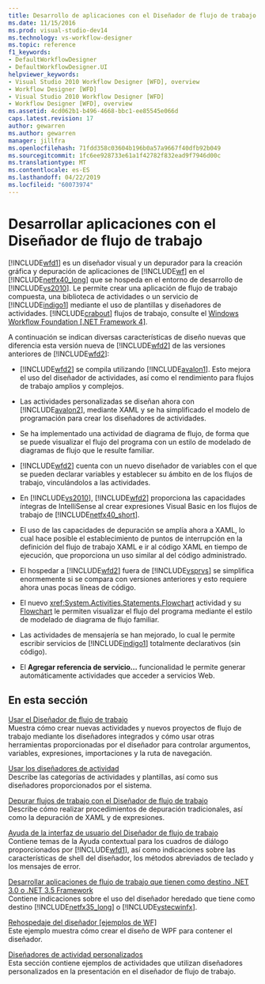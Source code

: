 ```yaml
---
title: Desarrollo de aplicaciones con el Diseñador de flujo de trabajo | Documentos de Microsoft
ms.date: 11/15/2016
ms.prod: visual-studio-dev14
ms.technology: vs-workflow-designer
ms.topic: reference
f1_keywords:
- DefaultWorkflowDesigner
- DefaultWorkflowDesigner.UI
helpviewer_keywords:
- Visual Studio 2010 Workflow Designer [WFD], overview
- Workflow Designer [WFD]
- Visual Studio 2010 Workflow Designer [WFD]
- Workflow Designer [WFD], overview
ms.assetid: 4cd062b1-b496-4668-bbc1-ee85545e066d
caps.latest.revision: 17
author: gewarren
ms.author: gewarren
manager: jillfra
ms.openlocfilehash: 71fdd358c03604b196b0a57a9667f40dfb92b049
ms.sourcegitcommit: 1fc6ee928733e61a1f42782f832ead9f7946d00c
ms.translationtype: MT
ms.contentlocale: es-ES
ms.lasthandoff: 04/22/2019
ms.locfileid: "60073974"
---
```

# <a name="developing-applications-with-the-workflow-designer"></a>Desarrollar aplicaciones con el Diseñador de flujo de trabajo
[!INCLUDE[wfd1](../includes/wfd1-md.md)] es un diseñador visual y un depurador para la creación gráfica y depuración de aplicaciones de [!INCLUDE[wf](../includes/wf-md.md)] en el [!INCLUDE[netfx40_long](../includes/netfx40-long-md.md)] que se hospeda en el entorno de desarrollo de [!INCLUDE[vs2010](../includes/vs2010-md.md)]. Le permite crear una aplicación de flujo de trabajo compuesta, una biblioteca de actividades o un servicio de [!INCLUDE[indigo1](../includes/indigo1-md.md)] mediante el uso de plantillas y diseñadores de actividades. [!INCLUDE[crabout](../includes/crabout-md.md)] flujos de trabajo, consulte el [Windows Workflow Foundation &#91;.NET Framework 4&#93;](http://msdn.microsoft.com/library/9a23ea6b-d600-483e-89cd-8889cfec5f66).  
  
 A continuación se indican diversas características de diseño nuevas que diferencia esta versión nueva de [!INCLUDE[wfd2](../includes/wfd2-md.md)] de las versiones anteriores de [!INCLUDE[wfd2](../includes/wfd2-md.md)]:  
  
- [!INCLUDE[wfd2](../includes/wfd2-md.md)] se compila utilizando [!INCLUDE[avalon1](../includes/avalon1-md.md)]. Esto mejora el uso del diseñador de actividades, así como el rendimiento para flujos de trabajo amplios y complejos.  
  
- Las actividades personalizadas se diseñan ahora con [!INCLUDE[avalon2](../includes/avalon2-md.md)], mediante XAML y se ha simplificado el modelo de programación para crear los diseñadores de actividades.  
  
- Se ha implementado una actividad de diagrama de flujo, de forma que se puede visualizar el flujo del programa con un estilo de modelado de diagramas de flujo que le resulte familiar.  
  
- [!INCLUDE[wfd2](../includes/wfd2-md.md)] cuenta con un nuevo diseñador de variables con el que se pueden declarar variables y establecer su ámbito en de los flujos de trabajo, vinculándolos a las actividades.  
  
- En [!INCLUDE[vs2010](../includes/vs2010-md.md)], [!INCLUDE[wfd2](../includes/wfd2-md.md)] proporciona las capacidades íntegras de IntelliSense al crear expresiones Visual Basic en los flujos de trabajo de [!INCLUDE[netfx40_short](../includes/netfx40-short-md.md)].  
  
- El uso de las capacidades de depuración se amplía ahora a XAML, lo cual hace posible el establecimiento de puntos de interrupción en la definición del flujo de trabajo XAML e ir al código XAML en tiempo de ejecución, que proporciona un uso similar al del código administrado.  
  
- El hospedar a [!INCLUDE[wfd2](../includes/wfd2-md.md)] fuera de [!INCLUDE[vsprvs](../includes/vsprvs-md.md)] se simplifica enormemente si se compara con versiones anteriores y esto requiere ahora unas pocas líneas de código.  
  
- El nuevo <xref:System.Activities.Statements.Flowchart> actividad y su [Flowchart](../workflow-designer/flowchart-activity-designer.md) le permiten visualizar el flujo del programa mediante el estilo de modelado de diagrama de flujo familiar.  
  
- Las actividades de mensajería se han mejorado, lo cual le permite escribir servicios de [!INCLUDE[indigo1](../includes/indigo1-md.md)] totalmente declarativos (sin código).  
  
- El **Agregar referencia de servicio...** funcionalidad le permite generar automáticamente actividades que acceder a servicios Web.  
  
## <a name="in-this-section"></a>En esta sección  
 [Usar el Diseñador de flujo de trabajo](../workflow-designer/using-the-workflow-designer.md)  
 Muestra cómo crear nuevas actividades y nuevos proyectos de flujo de trabajo mediante los diseñadores integrados y cómo usar otras herramientas proporcionadas por el diseñador para controlar argumentos, variables, expresiones, importaciones y la ruta de navegación.  
  
 [Usar los diseñadores de actividad](../workflow-designer/using-the-activity-designers.md)  
 Describe las categorías de actividades y plantillas, así como sus diseñadores proporcionados por el sistema.  
  
 [Depurar flujos de trabajo con el Diseñador de flujo de trabajo](../workflow-designer/debugging-workflows-with-the-workflow-designer.md)  
 Describe cómo realizar procedimientos de depuración tradicionales, así como la depuración de XAML y de expresiones.  
  
 [Ayuda de la interfaz de usuario del Diseñador de flujo de trabajo](../workflow-designer/workflow-designer-ui-help.md)  
 Contiene temas de la Ayuda contextual para los cuadros de diálogo proporcionados por [!INCLUDE[wfd1](../includes/wfd1-md.md)], así como indicaciones sobre las características de shell del diseñador, los métodos abreviados de teclado y los mensajes de error.  
  
 [Desarrollar aplicaciones de flujo de trabajo que tienen como destino .NET 3.0 o .NET 3.5 Framework](../workflow-designer/developing-workflow-applications-targeting-the-dotnet-3-0-or-dotnet-3-5-framework.md)  
 Contiene indicaciones sobre el uso del diseñador heredado que tiene como destino [!INCLUDE[netfx35_long](../includes/netfx35-long-md.md)] o [!INCLUDE[vstecwinfx](../includes/vstecwinfx-md.md)].  
  
 [Rehospedaje del diseñador &#91;ejemplos de WF&#93;](http://msdn.microsoft.com/library/b676ad31-5f64-4d84-9a36-b4d7113a2f4d)  
 Este ejemplo muestra cómo crear el diseño de WPF para contener el diseñador.  
  
 [Diseñadores de actividad personalizados](http://msdn.microsoft.com/library/dcf14dca-ce6d-4278-96ba-062f0a679075)  
 Esta sección contiene ejemplos de actividades que utilizan diseñadores personalizados en la presentación en el diseñador de flujo de trabajo.